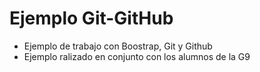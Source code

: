 # Ejemplo Git-GitHub
* Ejemplo de trabajo con Boostrap, Git y Github
* Ejemplo ralizado en conjunto con los alumnos de la G9
